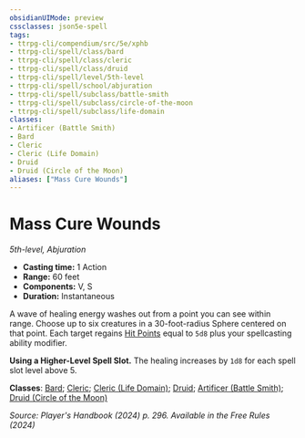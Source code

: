 ```yaml
---
obsidianUIMode: preview
cssclasses: json5e-spell
tags:
- ttrpg-cli/compendium/src/5e/xphb
- ttrpg-cli/spell/class/bard
- ttrpg-cli/spell/class/cleric
- ttrpg-cli/spell/class/druid
- ttrpg-cli/spell/level/5th-level
- ttrpg-cli/spell/school/abjuration
- ttrpg-cli/spell/subclass/battle-smith
- ttrpg-cli/spell/subclass/circle-of-the-moon
- ttrpg-cli/spell/subclass/life-domain
classes:
- Artificer (Battle Smith)
- Bard
- Cleric
- Cleric (Life Domain)
- Druid
- Druid (Circle of the Moon)
aliases: ["Mass Cure Wounds"]
---
```

# Mass Cure Wounds
*5th-level, Abjuration*  


- **Casting time:** 1 Action
- **Range:** 60 feet
- **Components:** V, S
- **Duration:** Instantaneous

A wave of healing energy washes out from a point you can see within range. Choose up to six creatures in a 30-foot-radius Sphere centered on that point. Each target regains [Hit Points](Misc%20Files/CLI/rules/variant-rules/hit-points-xphb.md) equal to `5d8` plus your spellcasting ability modifier.

**Using a Higher-Level Spell Slot.** The healing increases by `1d8` for each spell slot level above 5.

**Classes**: [Bard](Misc%20Files/CLI/compendium/lists/list-spells-classes-bard.md); [Cleric](Misc%20Files/CLI/compendium/lists/list-spells-classes-cleric.md); [Cleric (Life Domain)](Misc%20Files/CLI/compendium/lists/list-spells-classes-cleric-xphb-life-domain-xphb.md "subclass=XPHB;class=XPHB"); [Druid](Misc%20Files/CLI/compendium/lists/list-spells-classes-druid.md); [Artificer (Battle Smith)](Misc%20Files/CLI/compendium/lists/list-spells-classes-artificer-battle-smith-tce.md "subclass=TCE;class=TCE"); [Druid (Circle of the Moon)](Misc%20Files/CLI/compendium/lists/list-spells-classes-druid-xphb-circle-of-the-moon-xphb.md "subclass=XPHB;class=XPHB")

*Source: Player's Handbook (2024) p. 296. Available in the Free Rules (2024)*